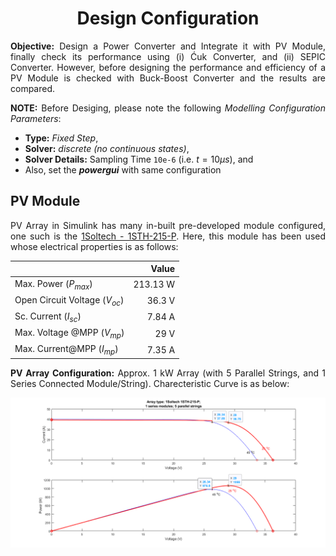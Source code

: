 <h1 align = "center">Design Configuration</h1>

<p align = "justify"><b>Objective:</b> Design a Power Converter and Integrate it with PV Module, finally check its performance using (i) Ćuk Converter, and (ii) SEPIC Converter. However, before designing the performance and efficiency of a PV Module is checked with Buck-Boost Converter and the results are compared.</p>

<p align = "justify"><b>NOTE:</b> Before Desiging, please note the following <i>Modelling Configuration Parameters</i>:

- **Type:** _Fixed Step_,
- **Solver:** _discrete (no continuous states)_,
- **Solver Details:** Sampling Time `10e-6` (i.e. $t = 10 \mu s$), and
- Also, set the **_powergui_** with same configuration

## PV Module
<p align = "justify">PV Array in Simulink has many in-built pre-developed module configured, one such is the <a href = "http://www.solarhub.com/product-catalog/pv-modules/5623-1STH-215-P-1Soltech">1Soltech - 1STH-215-P</a>. Here, this module has been used whose electrical properties is as follows:</p>

| | Value |
| :--- | ---: |
| Max. Power ($P_{max}$) | 213.13 W |
| Open Circuit Voltage ($V_{oc}$) | 36.3 V |
| Sc. Current ($I_{sc}$) | 7.84 A |
| Max. Voltage @MPP ($V_{mp}$) | 29 V |
| Max. Current@MPP ($I_{mp}$) | 7.35 A |

<p align = "justify"><b>PV Array Configuration:</b> Approx. 1 kW Array (with 5 Parallel Strings, and 1 Series Connected Module/String). Charecteristic Curve is as below:</p>

![1Soltech - 1STH-215-P PV Array Configuration in Sumulink](./output/PVModule.png)
